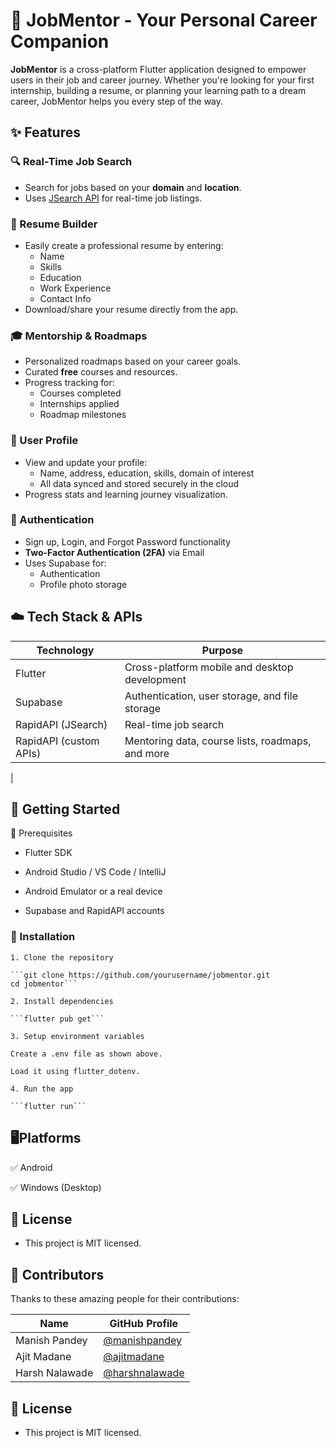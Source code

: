 # 📱 JobMentor - Your Personal Career Companion

**JobMentor** is a cross-platform Flutter application designed to empower users in their job and career journey. Whether you're looking for your first internship, building a resume, or planning your learning path to a dream career, JobMentor helps you every step of the way.

## ✨ Features

### 🔍 Real-Time Job Search
- Search for jobs based on your **domain** and **location**.
- Uses [JSearch API](https://rapidapi.com/letscrape-6bRBa3QguO5/api/jsearch) for real-time job listings.

### 📝 Resume Builder
- Easily create a professional resume by entering:
  - Name
  - Skills
  - Education
  - Work Experience
  - Contact Info
- Download/share your resume directly from the app.

### 🎓 Mentorship & Roadmaps
- Personalized roadmaps based on your career goals.
- Curated **free** courses and resources.
- Progress tracking for:
  - Courses completed
  - Internships applied
  - Roadmap milestones

### 👤 User Profile
- View and update your profile:
  - Name, address, education, skills, domain of interest
  - All data synced and stored securely in the cloud
- Progress stats and learning journey visualization.

### 🔐 Authentication
- Sign up, Login, and Forgot Password functionality
- **Two-Factor Authentication (2FA)** via Email
- Uses Supabase for:
  - Authentication
  - Profile photo storage

## ☁️ Tech Stack & APIs

| Technology | Purpose |
|-----------|---------|
| Flutter   | Cross-platform mobile and desktop development |
| Supabase  | Authentication, user storage, and file storage |
| RapidAPI (JSearch) | Real-time job search |
| RapidAPI (custom APIs) | Mentoring data, course lists, roadmaps, and more |
|

## 🚀 Getting Started
🔧 Prerequisites
  - Flutter SDK

  - Android Studio / VS Code / IntelliJ

  - Android Emulator or a real device

  - Supabase and RapidAPI accounts

### 🔨 Installation
    1. Clone the repository

    ```git clone https://github.com/yourusername/jobmentor.git
    cd jobmentor```

    2. Install dependencies

    ```flutter pub get```

    3. Setup environment variables

    Create a .env file as shown above.

    Load it using flutter_dotenv.

    4. Run the app

    ```flutter run```


## 🖥️Platforms

✅ Android

✅ Windows (Desktop)

## 📄 License
- This project is MIT licensed.

## 👥 Contributors

Thanks to these amazing people for their contributions:

| Name            | GitHub Profile                        |
|-----------------|----------------------------------------|
| Manish Pandey   | [@manishpandey](https://github.com/manishpandey)    |
| Ajit Madane     | [@ajitmadane](https://github.com/ajitmadane)        |
| Harsh Nalawade  | [@harshnalawade](https://github.com/harshnalawade)  |



## 📄 License
- This project is MIT licensed.